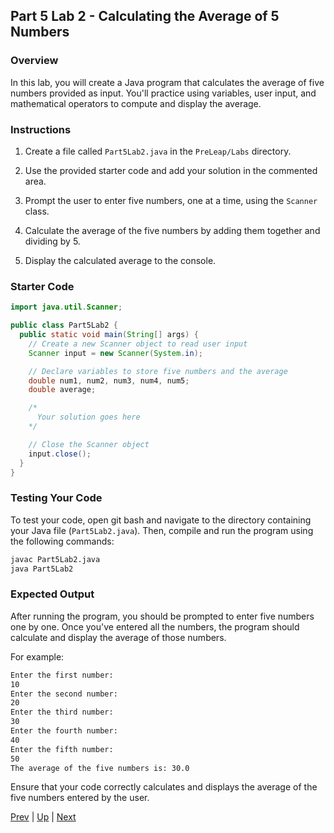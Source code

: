 ## Part 5 Lab 2 - Calculating the Average of 5 Numbers

### Overview
In this lab, you will create a Java program that calculates the average of five numbers provided as input. You'll practice using variables, user input, and mathematical operators to compute and display the average.

### Instructions

1. Create a file called `Part5Lab2.java` in the `PreLeap/Labs` directory.

2. Use the provided starter code and add your solution in the commented area.

3. Prompt the user to enter five numbers, one at a time, using the `Scanner` class.

4. Calculate the average of the five numbers by adding them together and dividing by 5.

5. Display the calculated average to the console.

### Starter Code
```java
import java.util.Scanner;

public class Part5Lab2 {
  public static void main(String[] args) {
    // Create a new Scanner object to read user input
    Scanner input = new Scanner(System.in);

    // Declare variables to store five numbers and the average
    double num1, num2, num3, num4, num5;
    double average;

    /*
      Your solution goes here
    */

    // Close the Scanner object
    input.close();
  }
}
```

### Testing Your Code

To test your code, open git bash and navigate to the directory containing your Java file (`Part5Lab2.java`). Then, compile and run the program using the following commands:

```bash
javac Part5Lab2.java
java Part5Lab2
```

### Expected Output

After running the program, you should be prompted to enter five numbers one by one. Once you've entered all the numbers, the program should calculate and display the average of those numbers.

For example:

```bash
Enter the first number:
10
Enter the second number:
20
Enter the third number:
30
Enter the fourth number:
40
Enter the fifth number:
50
The average of the five numbers is: 30.0
```

Ensure that your code correctly calculates and displays the average of the five numbers entered by the user.

[Prev](part5labs1.md) | [Up](part5.md) | [Next](part5labs3.md)

